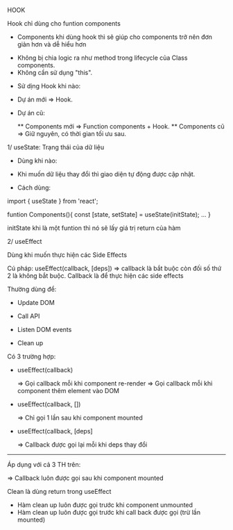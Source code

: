 HOOK

Hook chỉ dùng cho funtion components

- Components khi dùng hook thì sẽ giúp cho components trở nên đơn giản hơn và dễ hiểu hơn

* Không bị chia logic ra như method trong lifecycle của Class components.
* Không cần sử dụng "this".

- Sử dịng Hook khi nào:

* Dự án mới => Hook.
* Dự án cũ:

  ** Components mới => Function components + Hook.
  ** Components cũ => Giữ nguyên, có thời gian tối ưu sau.

1/ useState: Trạng thái của dữ liệu

- Dùng khi nào:

* Khi muốn dữ liệu thay đổi thì giao diện tự động được cập nhật.

- Cách dùng:

import { useState } from 'react';

funtion Components(){
const [state, setState] = useState(initState);
...
}

initState khi là một funtion thì nó sẽ lấy giá trị return của hàm

2/ useEffect

Dùng khi muốn thực hiện các Side Effects

Cú pháp: useEffect(callback, [deps]) => callback là bắt buộc còn đối số thứ 2 là không bắt buộc. Callback là để thực hiện các side effects

Thường dùng để:

- Update DOM

- Call API

- Listen DOM events

- Clean up

Có 3 trường hợp:

- useEffect(callback)

  => Gọi callback mỗi khi component re-render
  => Gọi callback mỗi khi component thêm element vào DOM

- useEffect(callback, [])

  => Chỉ gọi 1 lần sau khi component mounted

- useEffect(callback, [deps]

  => Callback được gọi lại mỗi khi deps thay đổi

---

Áp dụng với cả 3 TH trên:

=> Callback luôn được gọi sau khi component mounted

Clean là dùng return trong useEffect

- Hàm clean up luôn được gọi trước khi component unmounted
- Hàm clean up luôn được gọi trước khi call back được gọi (trừ lần mounted)
